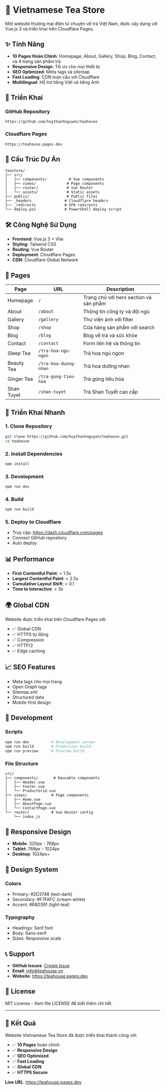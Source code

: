 # 🍃 Vietnamese Tea Store

Một website thương mại điện tử chuyên về trà Việt Nam, được xây dựng với Vue.js 3 và triển khai trên Cloudflare Pages.

## ✨ Tính Năng

- **10 Pages Hoàn Chỉnh**: Homepage, About, Gallery, Shop, Blog, Contact, và 4 trang sản phẩm trà
- **Responsive Design**: Tối ưu cho mọi thiết bị
- **SEO Optimized**: Meta tags và sitemap
- **Fast Loading**: CDN toàn cầu với Cloudflare
- **Multilingual**: Hỗ trợ tiếng Việt và tiếng Anh

## 🚀 Triển Khai

### GitHub Repository
```
https://github.com/huythanhnguyen/teahouse
```

### Cloudflare Pages
```
https://teahouse.pages.dev
```

## 📁 Cấu Trúc Dự Án

```
teastore/
├── src/
│   ├── components/          # Vue components
│   ├── views/              # Page components
│   ├── router/             # Vue Router
│   └── assets/             # Static assets
├── public/                 # Public files
├── _headers               # Cloudflare headers
├── _redirects             # SPA redirects
└── deploy.ps1             # PowerShell deploy script
```

## 🛠️ Công Nghệ Sử Dụng

- **Frontend**: Vue.js 3 + Vite
- **Styling**: Tailwind CSS
- **Routing**: Vue Router
- **Deployment**: Cloudflare Pages
- **CDN**: Cloudflare Global Network

## 📱 Pages

| Page | URL | Description |
|------|-----|-------------|
| Homepage | `/` | Trang chủ với hero section và sản phẩm |
| About | `/about` | Thông tin công ty và đội ngũ |
| Gallery | `/gallery` | Thư viện ảnh với filter |
| Shop | `/shop` | Cửa hàng sản phẩm với search |
| Blog | `/blog` | Blog về trà và sức khỏe |
| Contact | `/contact` | Form liên hệ và thông tin |
| Sleep Tea | `/tra-hoa-ngu-ngon` | Trà hoa ngủ ngon |
| Beauty Tea | `/tra-hoa-duong-nhan` | Trà hoa dưỡng nhan |
| Ginger Tea | `/tra-gung-tieu-hoa` | Trà gừng tiêu hóa |
| Shan Tuyet | `/shan-tuyet` | Trà Shan Tuyết cao cấp |

## 🚀 Triển Khai Nhanh

### 1. Clone Repository
```bash
git clone https://github.com/huythanhnguyen/teahouse.git
cd teahouse
```

### 2. Install Dependencies
```bash
npm install
```

### 3. Development
```bash
npm run dev
```

### 4. Build
```bash
npm run build
```

### 5. Deploy to Cloudflare
- Truy cập: https://dash.cloudflare.com/pages
- Connect GitHub repository
- Auto deploy

## 📊 Performance

- **First Contentful Paint**: < 1.5s
- **Largest Contentful Paint**: < 2.5s
- **Cumulative Layout Shift**: < 0.1
- **Time to Interactive**: < 3s

## 🌍 Global CDN

Website được triển khai trên Cloudflare Pages với:
- ✅ Global CDN
- ✅ HTTPS tự động
- ✅ Compression
- ✅ HTTP/2
- ✅ Edge caching

## 📈 SEO Features

- Meta tags cho mọi trang
- Open Graph tags
- Sitemap.xml
- Structured data
- Mobile-first design

## 🔧 Development

### Scripts
```bash
npm run dev          # Development server
npm run build        # Production build
npm run preview      # Preview build
```

### File Structure
```
src/
├── components/       # Reusable components
│   ├── Header.vue
│   ├── Footer.vue
│   └── ProductGrid.vue
├── views/           # Page components
│   ├── Home.vue
│   ├── AboutPage.vue
│   └── ContactPage.vue
└── router/          # Vue Router config
    └── index.js
```

## 📱 Responsive Design

- **Mobile**: 320px - 768px
- **Tablet**: 768px - 1024px
- **Desktop**: 1024px+

## 🎨 Design System

### Colors
- Primary: #2D3748 (text-dark)
- Secondary: #F7FAFC (cream-white)
- Accent: #68D391 (light-teal)

### Typography
- Headings: Serif font
- Body: Sans-serif
- Sizes: Responsive scale

## 📞 Support

- **GitHub Issues**: [Create Issue](https://github.com/huythanhnguyen/teahouse/issues)
- **Email**: info@teahouse.vn
- **Website**: https://teahouse.pages.dev

## 📄 License

MIT License - Xem file LICENSE để biết thêm chi tiết.

---

## 🎉 Kết Quả

Website Vietnamese Tea Store đã được triển khai thành công với:

- ✅ **10 Pages** hoàn chỉnh
- ✅ **Responsive Design**
- ✅ **SEO Optimized**
- ✅ **Fast Loading**
- ✅ **Global CDN**
- ✅ **HTTPS Secure**

**Live URL**: https://teahouse.pages.dev
